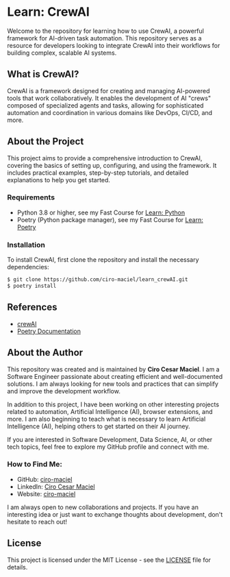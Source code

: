 # Learn: CrewAI

Welcome to the repository for learning how to use CrewAI, a powerful framework for AI-driven task automation. This repository serves as a resource for developers looking to integrate CrewAI into their workflows for building complex, scalable AI systems.

## What is CrewAI?

CrewAI is a framework designed for creating and managing AI-powered tools that work collaboratively. It enables the development of AI "crews" composed of specialized agents and tasks, allowing for sophisticated automation and coordination in various domains like DevOps, CI/CD, and more.

## About the Project

This project aims to provide a comprehensive introduction to CrewAI, covering the basics of setting up, configuring, and using the framework. It includes practical examples, step-by-step tutorials, and detailed explanations to help you get started.

### Requirements

- Python 3.8 or higher, see my Fast Course for [Learn: Python](https://github.com/ciro-maciel/learn_python)
- Poetry (Python package manager), see my Fast Course for [Learn: Poetry](https://github.com/ciro-maciel/learn_poetry)

### Installation

To install CrewAI, first clone the repository and install the necessary dependencies:

```bash
$ git clone https://github.com/ciro-maciel/learn_crewAI.git
$ poetry install
```

## References

- [crewAI](https://www.crewai.com/)
- [Poetry Documentation](https://docs.crewai.com/)

## About the Author

This repository was created and is maintained by **Ciro Cesar Maciel**. I am a Software Engineer passionate about creating efficient and well-documented solutions. I am always looking for new tools and practices that can simplify and improve the development workflow.

In addition to this project, I have been working on other interesting projects related to automation, Artificial Intelligence (AI), browser extensions, and more. I am also beginning to teach what is necessary to learn Artificial Intelligence (AI), helping others to get started on their AI journey.

If you are interested in Software Development, Data Science, AI, or other tech topics, feel free to explore my GitHub profile and connect with me.

### How to Find Me:

- GitHub: [ciro-maciel](https://github.com/ciro-maciel)
- LinkedIn: [Ciro Cesar Maciel](https://www.linkedin.com/in/ciro-maciel/)
- Website: [ciro-maciel](https://www.ciro-maciel.click)

I am always open to new collaborations and projects. If you have an interesting idea or just want to exchange thoughts about development, don't hesitate to reach out!

## License

This project is licensed under the MIT License - see the [LICENSE](LICENSE) file for details.

```

```
